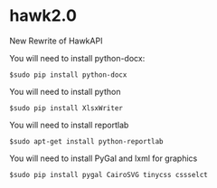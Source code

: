 hawk2.0
=======

New Rewrite of HawkAPI

You will need to install python-docx:

    $sudo pip install python-docx

You will need to install python
  
    $sudo pip install XlsxWriter

You will need to install reportlab

    $sudo apt-get install python-reportlab

You will need to install PyGal and lxml for graphics

    $sudo pip install pygal CairoSVG tinycss cssselct


